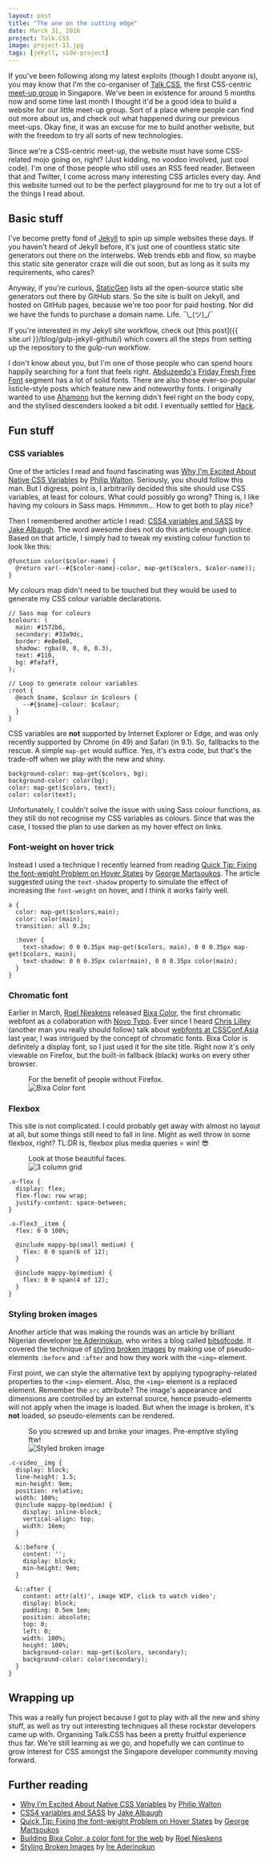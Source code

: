 ```yaml
---
layout: post
title: "The one on the cutting edge"
date: March 31, 2016
project: Talk.CSS
image: project-13.jpg
tags: [jekyll, side-project]
---
```

If you've been following along my latest exploits (though I doubt anyone is), you may know that I'm the co-organiser of [Talk.CSS](http://singaporecss.github.io), the first CSS-centric [meet-up group](http://www.meetup.com/SingaporeCSS/) in Singapore. We've been in existence for around 5 months now and some time last month I thought it'd be a good idea to build a website for our little meet-up group. Sort of a place where people can find out more about us, and check out what happened during our previous meet-ups. Okay fine, it was an excuse for me to build another website, but with the freedom to try all sorts of new technologies.

Since we're a CSS-centric meet-up, the website must have some CSS-related mojo going on, right? (Just kidding, no voodoo involved, just cool code). I'm one of those people who still uses an RSS feed reader. Between that and Twitter, I come across many interesting CSS articles every day. And this website turned out to be the perfect playground for me to try out a lot of the things I read about.

## Basic stuff

I've become pretty fond of [Jekyll](https://jekyllrb.com/) to spin up simple websites these days. If you haven't heard of Jekyll before, it's just one of countless static site generators out there on the interwebs. Web trends ebb and flow, so maybe this static site generator craze will die out soon, but as long as it suits my requirements, who cares? 

Anyway, if you're curious, [StaticGen](https://www.staticgen.com/) lists all the open-source static site generators out there by GitHub stars. So the site is built on Jekyll, and hosted on GitHub pages, because we're too poor for paid hosting. Nor did we have the funds to purchase a domain name. Life. <span class="kaomoji">¯\\\_(ツ)\_/¯</span> 

If you're interested in my Jekyll site workflow, check out [this post]({{ site.url }}/blog/gulp-jekyll-github/) which covers all the steps from setting up the repository to the gulp-run workflow.

I don't know about you, but I'm one of those people who can spend hours happily searching for a font that feels right. [Abduzeedo's](http://abduzeedo.com/) [Friday Fresh Free Font](http://abduzeedo.com/tags/ffff) segment has a lot of solid fonts. There are also those ever-so-popular listicle-style posts which feature new and noteworthy fonts. I originally wanted to use [Ahamono](https://www.behance.net/gallery/19532783/AhamonoMonospaced) but the kerning didn't feel right on the body copy, and the stylised descenders looked a bit odd. I eventually settled for [Hack](http://sourcefoundry.org/hack/).

## Fun stuff

### CSS variables

One of the articles I read and found fascinating was [Why I'm Excited About Native CSS Variables](http://philipwalton.com/articles/why-im-excited-about-native-css-variables/) by [Philip Walton](https://twitter.com/philwalton). Seriously, you should follow this man. But I digress, point is, I arbitrarily decided this site should use CSS variables, at least for colours. What could possibly go wrong? Thing is, I like having my colours in Sass maps. Hmmmm... How to get both to play nice?

Then I remembered another article I read: [CSS4 variables and SASS](http://codepen.io/jakealbaugh/post/css4-variables-and-sass) by [Jake Albaugh](https://twitter.com/jake_albaugh). The word awesome does not do this article enough justice. Based on that article, I simply had to tweak my existing colour function to look like this:
<pre><code class="language-scss">@function color($color-name) {
  @return var(--#{$color-name}-color, map-get($colors, $color-name));
}</code></pre>

My colours map didn't need to be touched but they would be used to generate my CSS colour variable declarations.

<pre><code class="language-scss">// Sass map for colours
$colours: (
  main: #1572b6,
  secondary: #33a9dc,
  border: #e8e8e8,
  shadow: rgba(0, 0, 0, 0.3),
  text: #110,
  bg: #fafaff,
);

// Loop to generate colour variables
:root {
  @each $name, $colour in $colours {
    --#{$name}-colour: $colour;
  }
}</code></pre>

CSS variables are **not** supported by Internet Explorer or Edge, and was only recently supported by Chrome (in 49) and Safari (in 9.1). So, fallbacks to the rescue. A simple `map-get` would suffice. Yes, it's extra code, but that's the trade-off when we play with the new and shiny.
<pre><code class="language-scss">background-color: map-get($colors, bg);
background-color: color(bg);
color: map-get($colors, text);
color: color(text);</code></pre>


Unfortunately, I couldn't solve the issue with using Sass colour functions, as they still do not recognise my CSS variables as colours. Since that was the case, I tossed the plan to use darken as my hover effect on links. 

### Font-weight on hover trick

Instead I used a technique I recently learned from reading [Quick Tip: Fixing the font-weight Problem on Hover States](http://www.sitepoint.com/quick-tip-fixing-font-weight-problem-hover-states/) by [George Martsoukos](http://www.georgemarts.com/). The article suggested using the `text-shadow` property to simulate the effect of increasing the `font-weight` on hover, and I think it works fairly well.

<pre><code class="language-scss">a {
  color: map-get($colors,main);
  color: color(main);
  transition: all 0.2s;

  :hover {
    text-shadow: 0 0 0.35px map-get($colors, main), 0 0 0.35px map-get($colors, main);
    text-shadow: 0 0 0.35px color(main), 0 0 0.35px color(main);
  }
}</code></pre>

### Chromatic font

Earlier in March, [Roel Nieskens](https://twitter.com/pixelambacht) released [Bixa Color](https://bixacolor.com/), the first chromatic webfont as a collaboration with [Novo Typo](http://www.novotypo.nl/). Ever since I heard [Chris Lilley](https://twitter.com/svgeesus) (another man you really should follow) talk about [webfonts at CSSConf.Asia](https://www.youtube.com/watch?v=Mho5DIT6MWM) last year, I was intrigued by the concept of chromatic fonts. Bixa Color is definitely a display font, so I just used it for the site title. Right now it's only viewable on Firefox, but the built-in fallback (black) works on every other browser.
<figure>
    <figcaption>For the benefit of people without Firefox.</figcaption>
    <img src="{{ site.url }}/images/posts/talk-css/bixa.jpg" srcset="{{ site.url }}/images/posts/talk-css/bixa@2x.jpg 2x" alt="Bixa Color font"/>
</figure>

### Flexbox

This site is not complicated. I could probably get away with almost no layout at all, but some things still need to fall in line. Might as well throw in some flexbox, right? TL:DR is, flexbox plus media queries = win! <span class="emoji">😎</span>

<figure>
    <figcaption>Look at those beautiful faces.</figcaption>
    <img src="{{ site.url }}/images/posts/talk-css/flexbox.jpg" srcset="{{ site.url }}/images/posts/talk-css/flexbox@2x.jpg 2x" alt="3 column grid"/>
</figure>

<pre><code class="language-scss">.o-flex {
  display: flex;
  flex-flow: row wrap;
  justify-content: space-between;
}

.o-flex3__item {
  flex: 0 0 100%;

  @include mappy-bp(small medium) {
    flex: 0 0 span(6 of 12);
  }

  @include mappy-bp(medium) {
    flex: 0 0 span(4 of 12);
  }
}</code></pre>

### Styling broken images

Another article that was making the rounds was an article by brilliant Nigerian developer [Ire Aderinokun](https://twitter.com/ireaderinokun), who writes a blog called [bitsofcode](http://bitsofco.de/). It covered the technique of [styling broken images](http://bitsofco.de/styling-broken-images/) by making use of pseudo-elements `:before` and `:after` and how they work with the `<img>` element. 

First point, we can style the alternative text by applying typography-related properties to the `<img>` element. Also, the `<img>` element is a replaced element. Remember the `src` attribute? The image's appearance and dimensions are controlled by an external source, hence pseudo-elements will not apply when the image is loaded. But when the image is broken, it's **not** loaded, so pseudo-elements can be rendered.

<figure>
    <figcaption>So you screwed up and broke your images. Pre-emptive styling ftw!</figcaption>
    <img src="{{ site.url }}/images/posts/talk-css/broken-image.jpg" srcset="{{ site.url }}/images/posts/talk-css/broken-image@2x.jpg 2x" alt="Styled broken image"/>
</figure>

<pre><code class="language-scss">.c-video__img {
  display: block;
  line-height: 1.5;
  min-height: 9em;
  position: relative;
  width: 100%;
  @include mappy-bp(medium) {
    display: inline-block;
    vertical-align: top;
    width: 16em;
  }

  &::before {
    content: '';
    display: block;
    min-height: 9em;
  }

  &::after {
    content: attr(alt)', image WIP, click to watch video';
    display: block;
    padding: 0.5em 1em;
    position: absolute;
    top: 0;
    left: 0;
    width: 100%;
    height: 100%;
    background-color: map-get($colors, secondary);
    background-color: color(secondary);
  }
}</code></pre>

## Wrapping up

This was a really fun project because I got to play with all the new and shiny stuff, as well as try out interesting techniques all these rockstar developers came up with. Organising Talk.CSS has been a pretty fruitful experience thus far. We're still learning as we go, and hopefully we can continue to grow interest for CSS amongst the Singapore developer community moving forward.

## Further reading

<ul>
  <li class="no-margin"><a href="http://philipwalton.com/articles/why-im-excited-about-native-css-variables/">Why I’m Excited About Native CSS Variables</a> by <a href="https://twitter.com/philwalton">Philip Walton</a></li>
  <li class="no-margin"><a href="http://codepen.io/jakealbaugh/post/css4-variables-and-sass">CSS4 variables and SASS</a> by <a href="https://twitter.com/jake_albaugh">Jake Albaugh</a></li>
  <li class="no-margin"><a href="http://www.sitepoint.com/quick-tip-fixing-font-weight-problem-hover-states/">Quick Tip: Fixing the font-weight Problem on Hover States</a> by <a href="http://www.georgemarts.com/">George Martsoukos</a></li>
  <li class="no-margin"><a href="https://pixelambacht.nl/2016/building-bixa-color/">Building Bixa Color, a color font for the web</a> by <a href="https://twitter.com/pixelambacht">Roel Nieskens</a></li>
  <li><a href="http://bitsofco.de/styling-broken-images/">Styling Broken Images</a> by <a href="https://twitter.com/ireaderinokun">Ire Aderinokun</a></li>
</ul>
